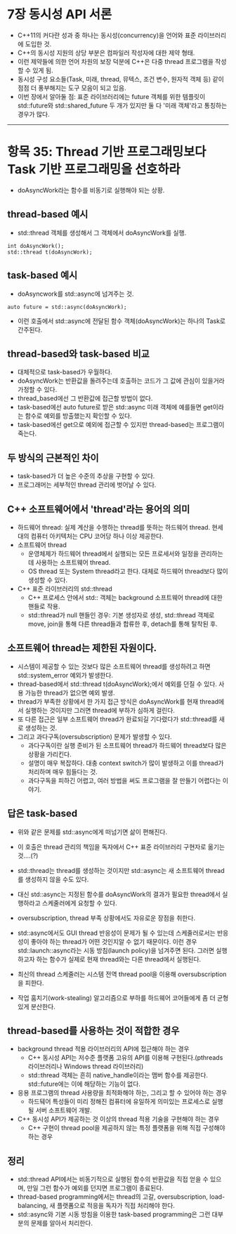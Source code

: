 # 7장 동시성 API 서론

* C++11의 커다란 성과 중 하나는 동시성(concurrency)을 언어와 표준 라이브러리에 도입한 것.
* C++의 동시성 지원의 상당 부분은 컴파일러 작성자에 대한 제약 형태.
* 이런 제약들에 의한 언어 차원의 보장 덕분에 C++은 다중 thread 프로그램을 작성할 수 있게 됨.
* 동시성 구성 요소들(Task, 미래, thread, 뮤텍스, 조건 변수, 원자적 객체 등) 같이 점점 더 풍부해지는 도구 모음이 되고 있음.
* 이번 장에서 알아둘 점: 표준 라이브러리에는 future 객체를 위한 템플릿이 std::future와 std::shared_future 두 개가 있지만 둘 다 '미래 객체'라고 통칭하는 경우가 많다.

---
# 항목 35: Thread 기반 프로그래밍보다 Task 기반 프로그래밍을 선호하라

* doAsyncWork라는 함수를 비동기로 실행해야 되는 상황.

## thread-based 예시

* std::thread 객체를 생성해서 그 객체에서 doAsyncWork를 실행.


```
int doAsyncWork();
std::thread t(doAsyncWork);
```

## task-based 예시

* doAsyncwork를 std::async에 넘겨주는 것.

```
auto future = std::async(doAsyncWork);
```

* 이런 호출에서 std::async에 전달된 함수 객체(doAsyncWork)는 하나의 Task로 간주된다.

## thread-based와 task-based 비교

* 대체적으로 task-based가 우월하다.
* doAsyncWork는 반환값을 돌려주는데 호출하는 코드가 그 값에 관심이 있을거라 가정할 수 있다.
* thread_based에선 그 반환값에 접근할 방법이 없다.
* task-based에선 auto future로 받은 std::async 미래 객체에 예를들면 get이라는 함수로 예외를 방출했는지 확인할 수 있다.
* task-based에선 get으로 예외에 접근할 수 있지만 thread-based는 프로그램이 죽는다.

## 두 방식의 근본적인 차이

* task-based가 더 높은 수준의 추상을 구현할 수 있다.
* 프로그래머는 세부적인 thread 관리에 벗어날 수 있다.

## C++ 소프트웨어에서 'thread'라는 용어의 의미

* 하드웨어 thread: 실제 계산을 수행하는 thread를 뜻하는 하드웨어 thread. 현세대의 컴퓨터 아키텍처는 CPU 코어당 하나 이상 제공한다.
* 소프트웨어 thread
  + 운영체제가 하드웨어 thread에서 실행되는 모든 프로세서와 일정을 관리하는 데 사용하는 소프트웨어 thread.
  + OS thread 또는 System thread라고 한다. 대체로 하드웨어 thread보다 많이 생성할 수 있다.
* C++ 표준 라이브러리의 std::thread
  + C++ 프로세스 안에서 std:: 객체는 background 소프트웨어 thread에 대한 핸들로 작용.
  + std::thread가 null 핸들인 경우: 기본 생성자로 생성, std::thread 객체로 move, join을 통해 다른 thread들과 합류한 후, detach를 통해 탈착된 후.

## 소프트웨어 thread는 제한된 자원이다.

* 시스템이 제공할 수 있는 것보다 많은 소프트웨어 thread를 생성하려고 하면 std::system_error 예외가 발생한다.
* thread-based에서 std::thread t(doAsyncWork);에서 예외를 던질 수 있다. 사용 가능한 thread가 없으면 예외 발생.
* thread가 부족한 상황에서 한 가지 접근 방식은 doAsyncWork를 현재 thread에서 실행하는 것이지만 그러면 thread에 부하가 심하게 걸린다.
* 또 다른 접근은 일부 소프트웨어 thread가 완료되길 기다렸다가 std::thread를 새로 생성하는 것.
* 그리고 과다구독(oversubscription) 문제가 발생할 수 있다.
  + 과다구독이란 실행 준비가 된 소프트웨어 thread가 하드웨어 thread보다 많은 상황을 가리킨다.
  + 설명이 매우 복잡하다. 대충 context switch가 많이 발생하고 이를 thread가 처리하며 매우 힘들다는 것.
  + 과다구독을 피하긴 어렵고, 여러 방법을 써도 프로그램을 잘 만들기 어렵다는 이야기.

## 답은 task-based

* 위와 같은 문제를 std::async에게 떠넘기면 삶이 편해진다.
* 이 호출은 thread 관리의 책임을 독자에서 C++ 표준 라이브러리 구현자로 옮기는 것....(?)
* std::thread는 thread를 생성하는 것이지만 std::async는 새 소프트웨어 thread를 생성하지 않을 수도 있다.
* 대신 std::async는 지정된 함수를 doAsyncWork의 결과가 필요한 thread에서 실행하라고 스케줄러에게 요청할 수 있다.
* oversubscription, thread 부족 상황에서도 자유로운 장점을 취한다.

* std::async에서도 GUI thread 반응성이 문제가 될 수 있는데 스케줄러로서는 반응성이 좋아야 하는 thread가
  어떤 것인지알 수 없기 때문이다. 이런 경우 std::launch::async라는 시동 방침(launch policy)을 넘겨주면 된다.
  그러면 실행하고자 하는 함수가 실제로 현재 thread와는 다른 thread에서 실행된다.
* 최신의 thread 스케줄러는 시스템 전역 thread pool을 이용해 oversubscription을 피한다.
* 작업 훔치기(work-stealing) 알고리즘으로 부하를 하드웨어 코어들에게 좀 더 균형 있게 분산한다.

## thread-based를 사용하는 것이 적합한 경우

* background thread 적용 라이브러리의 API에 접근해야 하는 경우
  + C++ 동시성 API는 저수준 플랫폼 고유의 API를 이용해 구현된다.(pthreads 라이브러리나 Windows thread 라이브러리)
  + std::thread 객체는 흔히 native_handle이라는 맴버 함수를 제공한다. std::future에는 이에 해당하는 기능이 없다.
* 응용 프로그램의 thread 사용량을 최적화해야 하는, 그리고 할 수 있어야 하는 경우
  + 하드뒈어 특성들이 미리 정해진 컴퓨터에 유일하게 의미있는 프로세스로 실행될 서버 소프트웨어 개발.
* C++ 동시성 API가 제공하는 것 이상의 thread 적용 기술을 구현해야 하는 경우
  + C++ 구현이 thread pool을 제공하지 않는 특정 플랫폼을 위해 직접 구성해야 하는 경우

## 정리

* std::thread API에서는 비동기적으로 실행된 함수의 반환값을 직접 얻을 수 있으며, 만일 그런 함수가 예외를 던지면 프로그램이 종료된다.
* thread-based programming에서는 thread의 고갈, oversubscription, load-balancing, 새 플랫폼으로 적응을 독자가 직접 처리해야 한다.
* std::async와 기본 시동 방침을 이용한 task-based programming은 그런 대부분의 문제를 알아서 처리한다.
